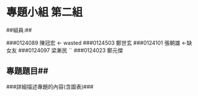 #  專題小組 第二組
##組員:##

###0124089 陳冠宏  ← wasted
###0124503 鄭世玄
###0124101 張朝雄  ←缺女友
###0124097 梁漸民  ˋˊ
###0124023 鄭元傑
## 專題題目##
###詳細描述專題的內容(含圖表)###
